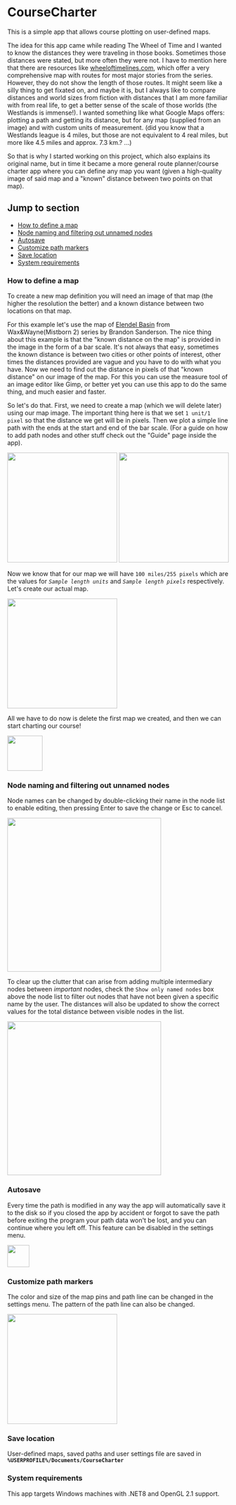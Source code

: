 # CourseCharter
This is a simple app that allows course plotting on user-defined maps.

The idea for this app came while reading The Wheel of Time and I wanted to know the distances they were traveling in those books. Sometimes those distances were stated, but more often they were not. I have to mention here that there are resources like [wheeloftimelines.com](https://wheeloftimelines.com/map), which offer a very comprehensive map with routes for most major stories from the series. However, they do not show the length of those routes. It might seem like a silly thing to get fixated on, and maybe it is, but I always like to compare distances and world sizes from fiction with distances that I am more familiar with from real life, to get a better sense of the scale of those worlds (the Westlands is immense!). I wanted something like what Google Maps offers: plotting a path and getting its distance, but for any map (supplied from an image) and with custom units of measurement. (did you know that a Westlands league is 4 miles, but those are not equivalent to 4 real miles, but more like 4.5 miles and approx. 7.3 km.? ...)

So that is why I started working on this project, which also explains its original name, but in time it became a more general route planner/course charter app where you can define any map you want (given a high-quality image of said map
and a "known" distance between two points on that map).

## Jump to section
* [How to define a map](#new_map)
* [Node naming and filtering out unnamed nodes](#naming)
* [Autosave](#autosave)
* [Customize path markers](#customize)
* [Save location](#save)
* [System requirements](#sys_req)

### How to define a map<a name="new_map"></a>
To create a new map definition you will need an image of that map (the higher the resolution the better) and a known distance between two locations on that map.

For this example let's use the map of [Elendel Basin](https://www.brandonsanderson.com/wp-content/uploads/2023/01/TLM_basin_map-scaled.jpg) from Wax&Wayne(Mistborn 2) series by Brandon Sanderson. The nice thing about this example is that the "known distance on the map" is provided in the image in the form of a bar scale. It's not always that easy, sometimes the known distance is between two cities or other points of interest, other times the distances provided are vague and you have to do with what you have. Now we need to find out the distance in pixels of that "known distance" on our image of the map. For this you can use the measure tool of an image editor like Gimp, or better yet you can use this app to do the same thing, and much easier and faster.

So let's do that. First, we need to create a map (which we will delete later) using our map image. The important thing here is that we set `1 unit/1 pixel` so that the distance we get will be in pixels. Then we plot a simple line path with the ends at the start and end of the bar scale. (For a guide on how to add path nodes and other stuff check out the "Guide" page inside the app).

<img src="https://github.com/HASSHH/CourseCharter/assets/1902707/3c71a23e-20ba-41e4-9fd7-f0dbebb451f2" height="250"/>
<img src="https://github.com/HASSHH/CourseCharter/assets/1902707/3799f14b-8e29-4b68-9451-6885d22487fc" height="250"/>

Now we know that for our map we will have `100 miles/255 pixels` which are the values for _`Sample length units`_ and _`Sample length pixels`_ respectively. Let's create our actual map.

<img src="https://github.com/HASSHH/CourseCharter/assets/1902707/ae5027bf-24f1-470b-a103-7fdeb50594ad" height="250"/>

All we have to do now is delete the first map we created, and then we can start charting our course!

<img src="https://github.com/HASSHH/CourseCharter/assets/1902707/26f6f1bc-f666-472c-b0c8-e8fd4f43deb4" height="80"/>


### Node naming and filtering out unnamed nodes<a name="naming"></a>
Node names can be changed by double-clicking their name in the node list to enable editing, then pressing Enter to save the change or Esc to cancel.

<img src="https://github.com/HASSHH/CourseCharter/assets/1902707/6911c791-a1ac-4f1a-8a2c-77640f721952" height="350"/>

To clear up the clutter that can arise from adding multiple intermediary nodes between _important_ nodes, check the `Show only named nodes` box above the node list to filter out nodes that have not been given a specific name by the user. The distances will also be updated to show the correct values for the total distance between visible nodes in the list.

<img src="https://github.com/HASSHH/CourseCharter/assets/1902707/e7fc57e3-f819-474d-8b63-7f8d6e4c3328" height="350"/>

### Autosave<a name="autosave"></a>
Every time the path is modified in any way the app will automatically save it to the disk so if you closed the app by accident or forgot to save the path before exiting the program your path data won't be lost, and you can continue where you left off. This feature can be disabled in the settings menu.

<img src="https://github.com/HASSHH/CourseCharter/assets/1902707/d1342d73-7673-49ea-9deb-e3d050baa6d1" height="50"/>

### Customize path markers<a name="customize"></a>
The color and size of the map pins and path line can be changed in the settings menu. The pattern of the path line can also be changed.

<img src="https://github.com/HASSHH/CourseCharter/assets/1902707/04243d7b-1a5d-44ff-b322-55d11d13a9d0" height="250"/>

### Save location<a name="save"></a>
User-defined maps, saved paths and user settings file are saved in __`%USERPROFILE%/Documents/CourseCharter`__

### System requirements<a name="sys_req"></a>
This app targets Windows machines with .NET8 and OpenGL 2.1 support.
